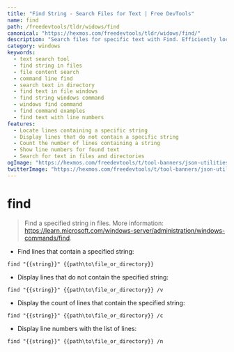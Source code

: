 ```yaml
---
title: "Find String - Search Files for Text | Free DevTools"
name: find
path: /freedevtools/tldr/widows/find
canonical: "https://hexmos.com/freedevtools/tldr/widows/find/"
description: "Search files for specific text with Find. Efficiently locate strings and display line counts in files. Free online tool, no registration required."
category: windows
keywords:
  - text search tool
  - find string in files
  - file content search
  - command line find
  - search text in directory
  - find text in file windows
  - find string windows command
  - windows find command
  - find command examples
  - find text with line numbers
features:
  - Locate lines containing a specific string
  - Display lines that do not contain a specific string
  - Count the number of lines containing a string
  - Show line numbers for found text
  - Search for text in files and directories
ogImage: "https://hexmos.com/freedevtools/t/tool-banners/json-utilities-banner.png"
twitterImage: "https://hexmos.com/freedevtools/t/tool-banners/json-utilities-banner.png"
---
```


# find

> Find a specified string in files.
> More information: <https://learn.microsoft.com/windows-server/administration/windows-commands/find>.

- Find lines that contain a specified string:

`find "{{string}}" {{path\to\file_or_directory}}`

- Display lines that do not contain the specified string:

`find "{{string}}" {{path\to\file_or_directory}} /v`

- Display the count of lines that contain the specified string:

`find "{{string}}" {{path\to\file_or_directory}} /c`

- Display line numbers with the list of lines:

`find "{{string}}" {{path\to\file_or_directory}} /n`
